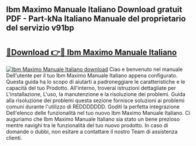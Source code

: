 ## Ibm Maximo Manuale Italiano Download gratuit PDF - Part-kNa Italiano Manuale del proprietario del servizio v91bp

# <h2><a href="http://dfftpi.blite.top/?on=Ibm+Maximo+Manuale+Italiano">🔗Download 👉🔴 Ibm Maximo Manuale Italiano</a></h2>

[![Ibm Maximo Manuale Italiano download](https://i.imgur.com/lujVjoI.png)](http://dfftpi.blite.top/?on=Ibm+Maximo+Manuale+Italiano)
Ciao e benvenuto nel manuale Dell'utente per il tuo Ibm Maximo Manuale Italiano appena configurato. Questa guida ha lo scopo di aiutarti a padroneggiare le caratteristiche e le capacità del tuo Prodotto. All'interno, troverai istruzioni dettagliate per L'installazione, L'uso, la manutenzione e la risoluzione dei problemi. Guida alla risoluzione dei problemi questa sezione fornisce soluzioni ai problemi comuni durante l'utilizzo di REDDDDDDD. Goditi la perfetta integrazione Dell'elenco delle funzionalità nel tuo nuovo Ibm Maximo Manuale Italiano. Ci auguriamo che Ibm Maximo Manuale Italiano sia stato un bene prezioso mentre navighi tra le funzionalità del tuo nuovo prodotto. In caso di domande o dubbi, non esitare a contattare il nostro Team di assistenza clienti.
